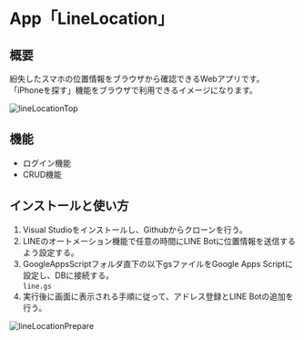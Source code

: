 # App「LineLocation」

## 概要

紛失したスマホの位置情報をブラウザから確認できるWebアプリです。  
「iPhoneを探す」機能をブラウザで利用できるイメージになります。  

![lineLocationTop](https://github.com/kondo-akihiro-git/project-java-OkinawaGo/assets/139307918/4f4fd2ca-d975-46cf-a5fc-27c06ffbf19c)

## 機能

- ログイン機能
- CRUD機能

## インストールと使い方　

1. Visual Studioをインストールし、Githubからクローンを行う。
2. LINEのオートメーション機能で任意の時間にLINE Botに位置情報を送信するよう設定する。
3. GoogleAppsScriptフォルダ直下の以下gsファイルをGoogle Apps Scriptに設定し、DBに接続する。  
   ```line.gs```
5. 実行後に画面に表示される手順に従って、アドレス登録とLINE Botの追加を行う。

![lineLocationPrepare](https://github.com/kondo-akihiro-git/project-java-OkinawaGo/assets/139307918/c75ea427-e246-46f8-a548-f8c2b5864313)
